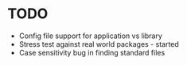 # TODO

- Config file support for application vs library
- Stress test against real world packages - started
- Case sensitivity bug in finding standard files